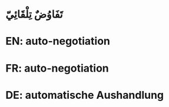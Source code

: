 # تَفَاوُضٌ تِلْقَائِيّ

# EN: auto-negotiation

# FR: auto-negotiation

# DE: automatische Aushandlung

